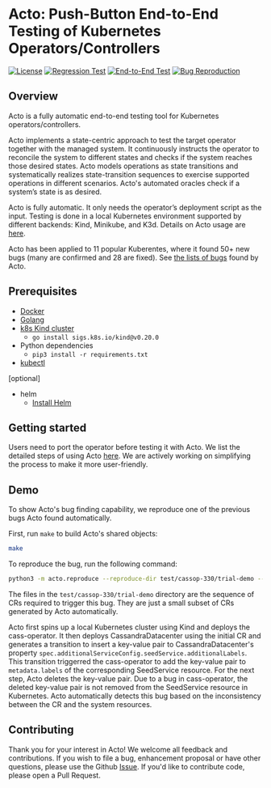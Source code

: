 # Acto: Push-Button End-to-End Testing of Kubernetes Operators/Controllers
[![License](https://img.shields.io/badge/License-Apache_2.0-blue.svg)](https://opensource.org/licenses/Apache-2.0)
[![Regression Test](https://github.com/xlab-uiuc/acto/actions/workflows/unittest.yaml/badge.svg)](https://github.com/xlab-uiuc/acto/actions/workflows/unittest.yaml)
[![End-to-End Test](https://github.com/xlab-uiuc/acto/actions/workflows/e2e-test.yml/badge.svg)](https://github.com/xlab-uiuc/acto/actions/workflows/e2e-test.yml)
[![Bug Reproduction](https://github.com/xlab-uiuc/acto/actions/workflows/all_bug_reproduction.yaml/badge.svg)](https://github.com/xlab-uiuc/acto/actions/workflows/all_bug_reproduction.yaml)

## Overview

Acto is a fully automatic end-to-end testing tool for Kubernetes operators/controllers.

Acto implements a state-centric approach to test the target operator together with the managed system.
It continuously instructs the operator to reconcile the system to different states and checks if the system reaches those desired states.
Acto models operations as state transitions and systematically realizes state-transition sequences to exercise supported operations in different scenarios.
Acto's automated oracles check if a system’s state is as desired.

Acto is fully automatic.
It only needs the operator’s deployment script as the input.
Testing is done in a local Kubernetes environment supported by different backends: Kind, Minikube, and K3d.
Details on Acto usage are [here](docs/port.md).

Acto has been applied to 11 popular Kuberentes, where it found 50+ new bugs
(many are confirmed and 28 are fixed).
See [the lists of bugs](bugs.md) found by Acto.

## Prerequisites
- [Docker](https://docs.docker.com/engine/install/)
- [Golang](https://go.dev/doc/install)
- [k8s Kind cluster](https://kind.sigs.k8s.io/)
    - `go install sigs.k8s.io/kind@v0.20.0`
- Python dependencies
    - `pip3 install -r requirements.txt`
- [kubectl](https://kubernetes.io/docs/tasks/tools/install-kubectl-linux/)

[optional]
- helm
    - [Install Helm](https://helm.sh/docs/intro/install/)

## Getting started

Users need to port the operator before testing it with Acto.
We list the detailed steps of using Acto [here](docs/port.md).
We are actively working on simplifying the process to make it more user-friendly.

## Demo
To show Acto's bug finding capability, we reproduce one of the previous bugs Acto found automatically.

First, run `make` to build Acto's shared objects:
```sh
make
```

To reproduce the bug, run the following command:
```sh
python3 -m acto.reproduce --reproduce-dir test/cassop-330/trial-demo --config data/cass-operator/config.json
```
The files in the `test/cassop-330/trial-demo` directory are the sequence of CRs required to trigger
  this bug.
They are just a small subset of CRs generated by Acto automatically.

Acto first spins up a local Kubernetes cluster using Kind and deploys the cass-operator.
It then deploys CassandraDatacenter using the initial CR and
  generates a transition to insert a key-value pair to CassandraDatacenter's property
  `spec.additionalServiceConfig.seedService.additionalLabels`.
This transition triggerred the cass-operator to add the key-value pair to `metadata.labels` of
  the corresponding SeedService resource.
For the next step, Acto deletes the key-value pair.
Due to a bug in cass-operator, the deleted key-value pair
  is not removed from the SeedService resource in Kubernetes.
Acto automatically detects this bug based on the inconsistency between the CR and the system resources.

## Contributing
Thank you for your interest in Acto!
We welcome all feedback and contributions.
If you wish to file a bug, enhancement proposal or have other questions,
  please use the Github [Issue](https://github.com/xlab-uiuc/acto/issues/new).
If you'd like to contribute code, please open a Pull Request.
